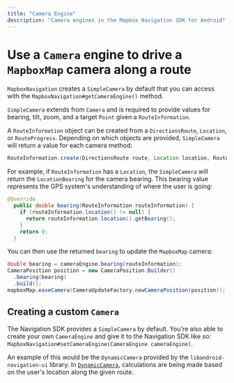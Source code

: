 ```yaml
---
title: "Camera Engine"
description: "Camera engines in the Mapbox Navigation SDK for Android"
---
```

# Use a `Camera` engine to drive a `MapboxMap` camera along a route

`MapboxNavigation` creates a `SimpleCamera` by default that you can access with the
`MapboxNavigation#getCameraEngine()` method.

`SimpleCamera` extends from `Camera` and is required to provide values for bearing,
tilt, zoom, and a target `Point` given a `RouteInformation`.

A `RouteInformation` object can be created from a `DirectionsRoute`, `Location`, or `RouteProgress`.
Depending on which objects are provided, `SimpleCamera` will return a value for each camera method:

```java
RouteInformation.create(DirectionsRoute route, Location location, RouteProgress routeProgress);
```

For example, if `RouteInformation` has a `Location`, the `SimpleCamera` will return the
`LocationBearing` for the camera bearing. This bearing value represents the GPS system's understanding of where the user is going:

```java
@Override
  public double bearing(RouteInformation routeInformation) {
    if (routeInformation.location() != null) {
      return routeInformation.location().getBearing();
    }
    return 0;
  }
```

You can then use the returned `bearing` to update the `MapboxMap` camera:

```java
double bearing = cameraEngine.bearing(routeInformation);
CameraPosition position = new CameraPosition.Builder()
  .bearing(bearing)
  .build();
mapboxMap.easeCamera(CameraUpdateFactory.newCameraPosition(position));
```

## Creating a custom `Camera`
The Navigation SDK provides a `SimpleCamera` by default. You're also able to create your
own `CameraEngine` and give it to the Navigation SDK like so: `MapboxNavigation#setCameraEngine(CameraEngine cameraEngine)`.

An example of this would be the `DynamicCamera` provided by the `libandroid-navigation-ui`
library. In [`DynamicCamera`](/android-docs/navigation/overview/navigation-ui/#navigationcamera), calculations are being made based on the user's location along the given route.
